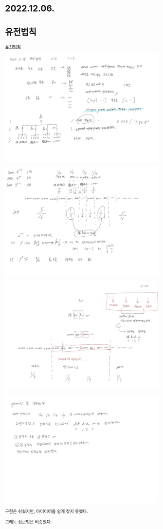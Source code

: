 # 2022.12.06.

# 유전법칙

[유전법칙](https://school.programmers.co.kr/learn/courses/15008/lessons/121685)

![](TIL-134.jpg)

![](TIL-135.jpg)

![](TIL-136.jpg)

![](TIL-137.jpg)

구현은 쉬웠지만, 아이디어를 쉽게 찾지 못했다.

그래도 접근법은 비슷했다.